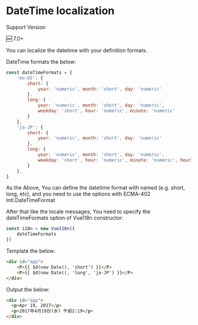 # DateTime localization

Support Version

🆕 7.0+

You can localize the datetime with your definition formats.

DateTime formats the below:

```js
const dateTimeFormats = {
    'en-US': {
        short: {
            year: 'numeric', month: 'short', day: 'numeric'
        },
        long: {
            year: 'numeric', month: 'short', day: 'numeric',
            weekday: 'short', hour: 'numeric', minute: 'numeric'
        }
    },
    'ja-JP': {
        short: {
            year: 'numeric', month: 'short', day: 'numeric'
        },
        long: {
            year: 'numeric', month: 'short', day: 'numeric',
            weekday: 'short', hour: 'numeric', minute: 'numeric', hour12: true
        }
    },
}
```

As the Above, You can define the datetime format with named (e.g. short, long, etc), and you need to use the options with ECMA-402 Intl.DateTimeFormat

After that like the locale messages, You need to specify the dateTimeFormats option of VueI18n constructor:

```js
const i18n = new VueI18n({
    dateTimeFormats
})
```

Template the below:

```html
<div id="app">
    <P>{{ $d(new Date(), 'short') }}</P>
    <P>{{ $d(new Date(), 'long', 'ja-JP') }}</P>
</div>
```

Output the below:

```html
<div id="app">
  <p>Apr 19, 2017</p>
  <p>2017年4月19日(水) 午前2:19</p>
</div>
```
